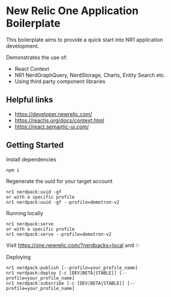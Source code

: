 # New Relic One Application Boilerplate

This boilerplate aims to provide a quick start into NR1 application development.

Demonstrates the use of:

- React Context
- NR1 NerdGraphQuery, NerdStorage, Charts, Entity Search etc.
- Using third party component libraries

## Helpful links

- https://developer.newrelic.com/
- https://reactjs.org/docs/context.html
- https://react.semantic-ui.com/

## Getting Started

Install dependencies

```
npm i
```

Regenerate the uuid for your target account

```
nr1 nerdpack:uuid -gf
or with a specific profile
nr1 nerdpack:uuid -gf --profile=demotron-v2
```

Running locally

```
nr1 nerdpack:serve
or with a specific profile
nr1 nerdpack:serve --profile=demotron-v2
```

Visit https://one.newrelic.com/?nerdpacks=local and :sparkles:

Deploying

```
nr1 nerdpack:publish [--profile=your_profile_name]
nr1 nerdpack:deploy [-c [DEV|BETA|STABLE]] [--profile=your_profile_name]
nr1 nerdpack:subscribe [-c [DEV|BETA|STABLE]] [--profile=your_profile_name]
```

